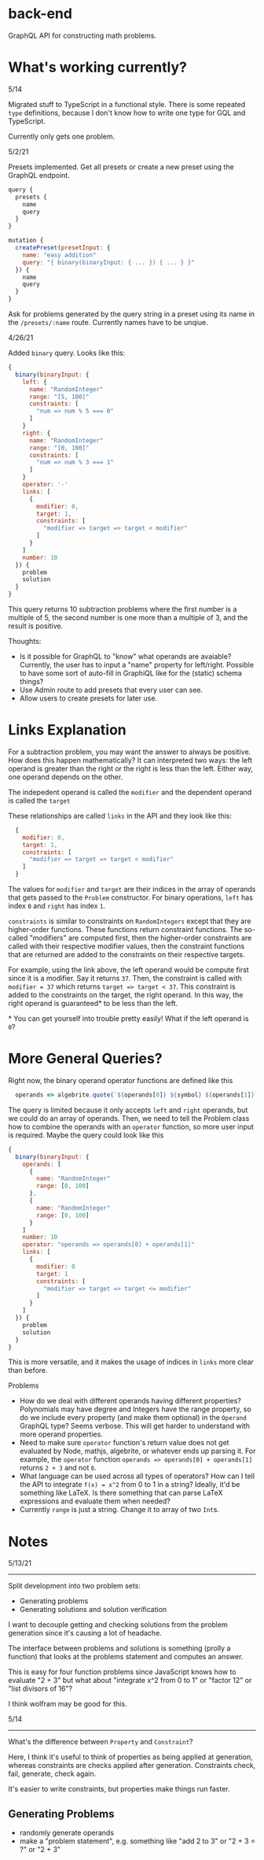 # back-end

GraphQL API for constructing math problems. 

# What's working currently?

5/14

Migrated stuff to TypeScript in a functional style. There is some repeated `type` definitions, because I don't know how to write one type for GQL and TypeScript. 

Currently only gets one problem. 


5/2/21

Presets implemented. Get all presets or create a new preset using the GraphQL endpoint. 

```js
query {
  presets {
    name
    query
  }
}

mutation {
  createPreset(presetInput: {
    name: "easy addition"
    query: "{ binary(binaryInput: { ... }) { ... } }"
  }) {
    name
    query
  }
}
```

Ask for problems generated by the query string in a preset using its name in the `/presets/:name` route. Currently names have to be unqiue.


4/26/21

Added `binary` query. Looks like this:

```js
{
  binary(binaryInput: {
    left: {
      name: "RandomInteger"
      range: "[5, 100]"
      constraints: [
        "num => num % 5 === 0"
      ]
    }
    right: {
      name: "RandomInteger"
      range: "[0, 100]"
      constraints: [
        "num => num % 3 === 1"
      ]
    }
    operator: '-'
    links: [
      {
        modifier: 0,
        target: 1,
        constraints: [
          "modifier => target => target < modifier"
        ]
      }
    ]
    number: 10
  }) {
    problem
    solution
  }
}

```

This query returns 10 subtraction problems where the first number is a multiple of 5, the second number is one more than a multiple of 3, and the result is positive.  


Thoughts:
  - Is it possible for GraphQL to "know" what operands are avaiable? Currently, the user has to input a "name" property for left/right. Possible to have some sort of auto-fill in GraphiQL like for the (static) schema things?
  - Use Admin route to add presets that every user can see.
  - Allow users to create presets for later use. 

# Links Explanation

For a subtraction problem, you may want the answer to always be positive. How does this happen mathematically? It can interpreted two ways: the left operand is greater than the right or the right is less than the left. Either way, one operand depends on the other.

The indepedent operand is called the `modifier` and the dependent operand is called the `target`

These relationships are called `links` in the API and they look like this:

```js
  {
    modifier: 0,
    target: 1,
    constraints: [
      "modifier => target => target < modifier"
    ]
  }
```

The values for `modifier` and `target` are their indices in the array of operands that gets passed to the `Problem` constructor. For binary operations, `left` has index `0` and `right` has index `1`. 

`constraints` is similar to constraints on `RandomIntegers` except that they are higher-order functions. These functions return constraint functions. The so-called "modifiers" are computed first, then the higher-order constraints are called with their respective modifier values, then the constraint functions that are returned are added to the constraints on their respective targets. 

For example, using the link above, the left operand would be compute first since it is a modifier. Say it returns `37`. Then, the constraint is called with `modifier = 37` which returns `target => target < 37`. This constraint is added to the constraints on the target, the right operand. In this way, the right operand is guaranteed* to be less than the left. 

\* You can get yourself into trouble pretty easily! What if the left operand is `0`?


# More General Queries?

Right now, the binary operand operator functions are defined like this
```js
  operands => algebrite.quote(`${operands[0]} ${symbol} ${operands[1]}`)
```

The query is limited because it only accepts `left` and `right` operands, but we could do an array of operands. Then, we need to tell the Problem class how to combine the operands with an `operator` function, so more user input is required. Maybe the query could look like this

```js
{
  binary(binaryInput: {
    operands: [
      {
        name: "RandomInteger"
        range: [0, 100]
      },
      {
        name: "RandomInteger"
        range: [0, 100]
      }
    ]
    number: 10
    operator: "operands => operands[0] + operands[1]"
    links: [
      {
        modifier: 0
        target: 1
        constraints: [
          "modifier => target => target <= modifier"
        ]
      }
    ]
  }) {
    problem
    solution
  }
}
```

This is more versatile, and it makes the usage of indices in `links` more clear than before. 

Problems
- How do we deal with different operands having different properties? Polynomials may have degree and Integers have the range property, so do we include every property (and make them optional) in the `Operand` GraphQL type? Seems verbose. This will get harder to understand with more operand properties. 
- Need to make sure `operator` function's return value does not get evaluated by Node, mathjs, algebrite, or whatever ends up parsing it. For example, the `operator` function `operands => operands[0] + operands[1]` returns `2 + 3` and not `6`. 
- What language can be used across all types of operators? How can I tell the API to integrate `f(x) = x^2` from 0 to 1 in a string? Ideally, it'd be something like LaTeX. Is there something that can parse LaTeX expressions and evaluate them when needed?
- Currently `range` is just a string. Change it to array of two `Int`s.


# Notes

5/13/21

---
Split development into two problem sets:
- Generating problems
- Generating solutions and solution verification

I want to decouple getting and checking solutions from the problem generation since it's causing a lot of headache. 

The interface between problems and solutions is something (prolly a function) that looks at the problems statement and computes an answer. 

This is easy for four function problems since JavaScript knows how to evaluate "2 + 3" but what about "integrate x^2 from 0 to 1" or "factor 12" or "list divisors of 16"?

I think wolfram may be good for this. 



5/14

---
What's the difference between `Property` and `Constraint`? 

Here, I think it's useful to think of properties as being applied at generation,
whereas constraints are checks applied after generation. Constraints check, fail,
generate, check again. 

It's easier to write constraints, but properties make things run faster. 


## Generating Problems

- randomly generate operands
- make a "problem statement", e.g. something like "add 2 to 3" or "2 + 3 = ?" or "2 + 3"

